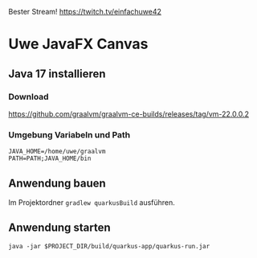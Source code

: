 Bester Stream! https://twitch.tv/einfachuwe42

# Uwe JavaFX Canvas

## Java 17 installieren

### Download
https://github.com/graalvm/graalvm-ce-builds/releases/tag/vm-22.0.0.2

### Umgebung Variabeln und Path
```
JAVA_HOME=/home/uwe/graalvm
PATH=PATH;JAVA_HOME/bin
```

## Anwendung bauen

Im Projektordner `gradlew quarkusBuild` ausführen.

## Anwendung starten

`java -jar $PROJECT_DIR/build/quarkus-app/quarkus-run.jar`

